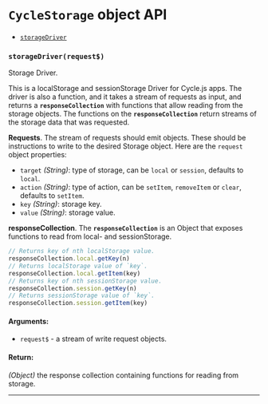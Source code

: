 
# `CycleStorage` object API

- [`storageDriver`](#storageDriver)

### <a id="storageDriver"></a> `storageDriver(request$)`

Storage Driver.

This is a localStorage and sessionStorage Driver for Cycle.js apps. The
driver is also a function, and it takes a stream of requests as input, and
returns a **`responseCollection`** with functions that allow reading from the
storage objects. The functions on the **`responseCollection`** return streams
of the storage data that was requested.

**Requests**. The stream of requests should emit objects. These should be
instructions to write to the desired Storage object. Here are the `request`
object properties:

- `target` *(String)*: type of storage, can be `local` or `session`, defaults
to `local`.
- `action` *(String)*: type of action, can be `setItem`, `removeItem` or
`clear`, defaults to `setItem`.
- `key` *(String)*: storage key.
- `value` *(String)*: storage value.

**responseCollection**. The **`responseCollection`** is an Object that
exposes functions to read from local- and sessionStorage.

```js
// Returns key of nth localStorage value.
responseCollection.local.getKey(n)
// Returns localStorage value of `key`.
responseCollection.local.getItem(key)
// Returns key of nth sessionStorage value.
responseCollection.session.getKey(n)
// Returns sessionStorage value of `key`.
responseCollection.session.getItem(key)
```

#### Arguments:

- `request$` - a stream of write request objects.

#### Return:

*(Object)* the response collection containing functions for reading from storage.

- - -

